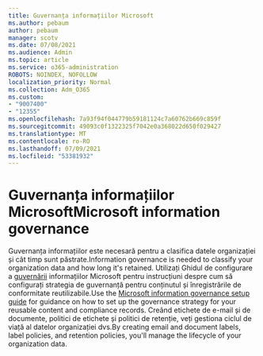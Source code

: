 ```yaml
---
title: Guvernanța informațiilor Microsoft
ms.author: pebaum
author: pebaum
manager: scotv
ms.date: 07/08/2021
ms.audience: Admin
ms.topic: article
ms.service: o365-administration
ROBOTS: NOINDEX, NOFOLLOW
localization_priority: Normal
ms.collection: Adm_O365
ms.custom:
- "9007400"
- "12355"
ms.openlocfilehash: 7a93f94f044779b59181124c7a60762b669c859f
ms.sourcegitcommit: 49093c0f1322325f7042e0a368022d650f029427
ms.translationtype: MT
ms.contentlocale: ro-RO
ms.lasthandoff: 07/09/2021
ms.locfileid: "53381932"
---
```

# <a name="microsoft-information-governance"></a><span data-ttu-id="2b683-102">Guvernanța informațiilor Microsoft</span><span class="sxs-lookup"><span data-stu-id="2b683-102">Microsoft information governance</span></span>

<span data-ttu-id="2b683-103">Guvernanța informațiilor este necesară pentru a clasifica datele organizației și cât timp sunt păstrate.</span><span class="sxs-lookup"><span data-stu-id="2b683-103">Information governance is needed to classify your organization data and how long it's retained.</span></span> <span data-ttu-id="2b683-104">Utilizați Ghidul de configurare a [guvernării](https://admin.microsoft.com/AdminPortal/Home#/modernonboarding/migsetupguide) informațiilor Microsoft pentru instrucțiuni despre cum să configurați strategia de guvernanță pentru conținutul și înregistrările de conformitate reutilizabile.</span><span class="sxs-lookup"><span data-stu-id="2b683-104">Use the [Microsoft information governance setup guide](https://admin.microsoft.com/AdminPortal/Home#/modernonboarding/migsetupguide) for guidance on how to set up the governance strategy for your reusable content and compliance records.</span></span> <span data-ttu-id="2b683-105">Creând etichete de e-mail și de documente, politici de etichete și politici de retenție, veți gestiona ciclul de viață al datelor organizației dvs.</span><span class="sxs-lookup"><span data-stu-id="2b683-105">By creating email and document labels, label policies, and retention policies, you'll manage the lifecycle of your organization data.</span></span>

